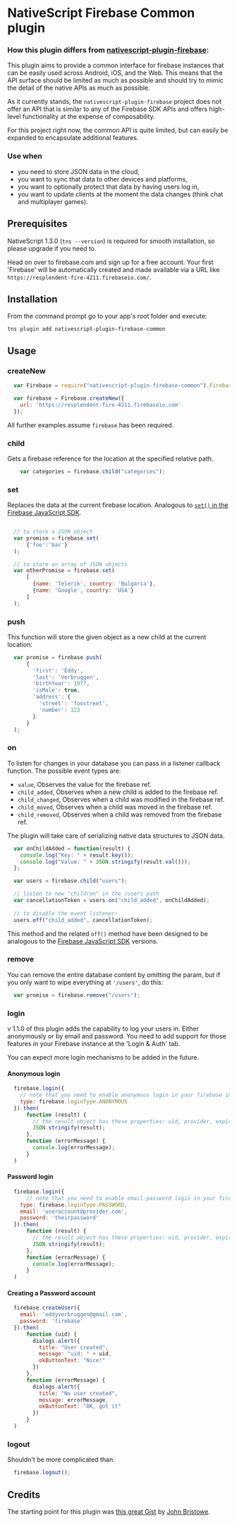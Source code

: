 # NativeScript Firebase Common plugin


### How this plugin differs from [nativescript-plugin-firebase](https://github.com/EddyVerbruggen/nativescript-plugin-firebase):

This plugin aims to provide a common interface for firebase instances that can be easily used across Android, iOS, and the Web.
This means that the API surface should be limited as much as possible and should try to mimic the
detail of the native APIs as much as possible.

As it currently stands, the `nativescript-plugin-firebase` project does not offer an API that is similar to any
of the Firebase SDK APIs and offers high-level functionality at the expense of composability.

For this project right now, the common API is quite limited, but can easily be expanded to encapsulate additional features.

### Use when
* you need to store JSON data in the cloud,
* you want to sync that data to other devices and platforms,
* you want to optionally protect that data by having users log in,
* you want to update clients at the moment the data changes (think chat and multiplayer games).

## Prerequisites
NativeScript 1.3.0 (`tns --version`) is required for smooth installation, so please upgrade if you need to.

Head on over to firebase.com and sign up for a free account.
Your first 'Firebase' will be automatically created and made available via a URL
like `https://resplendent-fire-4211.firebaseio.com/`.

## Installation
From the command prompt go to your app's root folder and execute:
```
tns plugin add nativescript-plugin-firebase-common
```

## Usage

### createNew
```js
  var Firebase = require("nativescript-plugin-firebase-common").Firebase;

  var firebase = Firebase.createNew({
    url: 'https://resplendent-fire-4211.firebaseio.com'
  });
```

All further examples assume `firebase` has been required.

### child
Gets a firebase reference for the location at the specified relative path.

```js
    var categories = firebase.child("categories");
```

### set
Replaces the data at the current firebase location. 
Analogous to [`set()` in the Firebase JavaScript SDK](https://www.firebase.com/docs/web/api/firebase/set.html).

```js

  // to store a JSON object
  var promise = firebase.set(
      {'foo':'bar'}
  );

  // to store an array of JSON objects
  var otherPromise = firebase.set(
      [
        {name: 'Telerik', country: 'Bulgaria'},
        {name: 'Google', country: 'USA'}
      ]
  );
```

### push
This function will store the given object as a new child at the current location:

```js
  var promise = firebase.push(
      {
        'first': 'Eddy',
        'last': 'Verbruggen',
        'birthYear': 1977,
        'isMale': true,
        'address': {
          'street': 'foostreet',
          'number': 123
        }
      }
  );
```

### on
To listen for changes in your database you can pass in a listener callback function.
The possible event types are:

- `value`, Observes the value for the firebase ref.
- `child_added`, Observes when a new child is added to the firebase ref.
- `child_changed`, Observes when a child was modified in the firebase ref.
- `child_moved`, Observes when a child was moved in the firebase ref.
- `child_removed`, Observes when a child was removed from the firebase ref.

The plugin will take care of serializing native data structures to JSON data.

```js
  var onChildAdded = function(result) {
    console.log("Key: " + result.key());
    console.log("Value: " + JSON.stringify(result.val()));
  };

  var users = firebase.child("users");

  // listen to new "children" in the /users path
  var cancellationToken = users.on("child_added", onChildAdded);
  
  // to disable the event listener:
  users.off("child_added", cancellationToken);
```

This method and the related `off()` method have been designed to be analogous to the [Firebase JavaScript SDK](https://www.firebase.com/docs/web/api/query/on.html) versions.

### remove
You can remove the entire database content by omitting the param,
but if you only want to wipe everything at `'/users'`, do this:

```js
  var promise = firebase.remove("/users");
```

### login
v 1.1.0 of this plugin adds the capability to log your users in. Either anonymously or by email and password.
You need to add support for those features in your Firebase instance at the 'Login & Auth' tab.

You can expect more login mechanisms to be added in the future.

#### Anonymous login
```js
  firebase.login({
    // note that you need to enable anonymous login in your firebase instance
    type: firebase.loginType.ANONYMOUS
  }).then(
      function (result) {
        // the result object has these properties: uid, provider, expiresAtUnixEpochSeconds, profileImageURL, token
        JSON.stringify(result);
      },
      function (errorMessage) {
        console.log(errorMessage);
      }
  )
```

#### Password login
```js
  firebase.login({
      // note that you need to enable email-password login in your firebase instance
    type: firebase.loginType.PASSWORD,
    email: 'useraccount@provider.com',
    password: 'theirpassword'
  }).then(
      function (result) {
        // the result object has these properties: uid, provider, expiresAtUnixEpochSeconds, profileImageURL, token
        JSON.stringify(result);
      },
      function (errorMessage) {
        console.log(errorMessage);
      }
  )
```

#### Creating a Password account
```js
  firebase.createUser({
    email: 'eddyverbruggen@gmail.com',
    password: 'firebase'
  }).then(
      function (uid) {
        dialogs.alert({
          title: "User created",
          message: "uid: " + uid,
          okButtonText: "Nice!"
        })
      },
      function (errorMessage) {
        dialogs.alert({
          title: "No user created",
          message: errorMessage,
          okButtonText: "OK, got it"
        })
      }
  )
```

### logout
Shouldn't be more complicated than:

```js
  firebase.logout();
```

## Credits
The starting point for this plugin was [this great Gist](https://gist.github.com/jbristowe/c89a7bcae7fc9a035ee7) by [John Bristowe](https://github.com/jbristowe).
